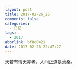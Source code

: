 ```yaml
---
layout: post
title: 2017-02-26_25
comments: false
categories:
  - 日记
tags:
  - 2017
abbrlink: bf8c0421
date: 2017-02-26 22:47:27
---
```


天若有情天亦老，人间正道是沧桑。
